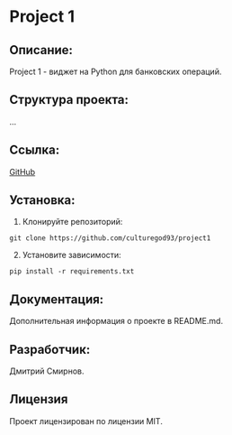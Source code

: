# Project 1

## Описание:

Project 1 - виджет на Python для банковских операций.

## Структура проекта:

...

## Ссылка:

[GitHub](https://github.com/culturegod93/project1)

## Установка:

1. Клонируйте репозиторий:
~~~
git clone https://github.com/culturegod93/project1
~~~
2. Установите зависимости:
~~~
pip install -r requirements.txt
~~~

## Документация:

Дополнительная информация о проекте в README.md.

## Разработчик:

Дмитрий Смирнов.

## Лицензия

Проект лицензирован по лицензии MIT.
